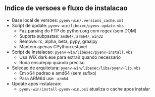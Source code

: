 ## Indice de versoes e fluxo de instalacao

- Base local de versoes: `pyenv-win/.versions_cache.xml`
- Script de update: `pyenv-win/libexec/pyenv-update.vbs`
  - Faz parsing do FTP do python.org com regex (sem DOM)
  - Suporta subpastas: `amd64/`, `arm64/`, `win32`
  - Remove: rc, alpha, beta, pypy, graalpy
  - Mantem apenas CPython estavel
- Script de instalacao: `pyenv-win/libexec/pyenv-install.vbs`
  - Usa WiX dark.exe para extrair quando necessario
  - Roda ensurepip quando preciso
- Selecao de arquitetura: `pyenv-win/libexec/libs/pyenv-lib.vbs`
  - Em x64 padrao e amd64 (sem sufixo)
  - Para ARM64 use `-arm64`
- Update apos instalacao:
  - `pyenv-win/install-pyenv-win.ps1` atualiza o cache apos instalar
